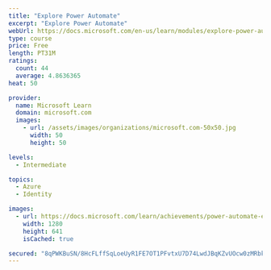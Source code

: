 ```yaml
---
title: "Explore Power Automate"
excerpt: "Explore Power Automate"
webUrl: https://docs.microsoft.com/en-us/learn/modules/explore-power-automate/
type: course
price: Free
length: PT31M
ratings:
  count: 44
  average: 4.8636365
heat: 50

provider:
  name: Microsoft Learn
  domain: microsoft.com
  images:
    - url: /assets/images/organizations/microsoft.com-50x50.jpg
      width: 50
      height: 50

levels:
  - Intermediate

topics:
  - Azure
  - Identity

images:
  - url: https://docs.microsoft.com/learn/achievements/power-automate-explore-social.png
    width: 1280
    height: 641
    isCached: true

secured: "8qPWKBuSN/8HcFLffSqLoeUyR1FE7OT1PFvtxU7D74LwdJBqKZvUOcw0zMRbkV6rS4M5pZf3RWKVHKLx7xfbNJq/+CXblm2LDwFB/W4zHqFx/5XT/l+sxelWiMA4eWHClB4+rOHDdQrIV0v5KJAgs5d20bYGYuhqmF5w0ZfVrquThoKwFUqqAJON//M7gVd4rPruKo8N5o47SZwolMO1rty8mikDff5GoWoq1EQSijCKnl5ACkKPU+E9S/yCZ5wrpKt4MATdReOpCOLaUMRp7fQkMIx4gnLgoTWu9fE4ZX6L10/YEwwjjegyQIv0YA08IYvP251JfwYoInVsS1Oohb71sIdIY/I7Qte6Z1mt+rzuVAIvPHEivbnynAnrvZdZ+MuNNrpvOdYPOljbPROyIMMIbYxQiGHimINOzIXe2sE=;CepD3DVuei5VcS7I6Ewa5A=="
---
```


